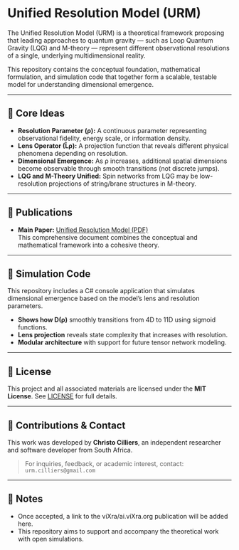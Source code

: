 ﻿# Unified Resolution Model (URM)

The Unified Resolution Model (URM) is a theoretical framework proposing that leading approaches to quantum gravity — such as Loop Quantum Gravity (LQG) and M-theory — represent different observational resolutions of a single, underlying multidimensional reality.

This repository contains the conceptual foundation, mathematical formulation, and simulation code that together form a scalable, testable model for understanding dimensional emergence.

---

## 🧠 Core Ideas

- **Resolution Parameter (ρ):** A continuous parameter representing observational fidelity, energy scale, or information density.
- **Lens Operator (L̂ρ):** A projection function that reveals different physical phenomena depending on resolution.
- **Dimensional Emergence:** As ρ increases, additional spatial dimensions become observable through smooth transitions (not discrete jumps).
- **LQG and M-Theory Unified:** Spin networks from LQG may be low-resolution projections of string/brane structures in M-theory.

---

## 📄 Publications

- **Main Paper:** [Unified Resolution Model (PDF)](./Unified_Resolution_Model_Combined.pdf)  
  This comprehensive document combines the conceptual and mathematical framework into a cohesive theory.

---

## 🧪 Simulation Code

This repository includes a C# console application that simulates dimensional emergence based on the model’s lens and resolution parameters.

- **Shows how D(ρ)** smoothly transitions from 4D to 11D using sigmoid functions.
- **Lens projection** reveals state complexity that increases with resolution.
- **Modular architecture** with support for future tensor network modeling.

---

## 📜 License

This project and all associated materials are licensed under the **MIT License**. See [LICENSE](./LICENSE) for full details.

---

## 🤝 Contributions & Contact

This work was developed by **Christo Cilliers**, an independent researcher and software developer from South Africa.

> For inquiries, feedback, or academic interest, contact: `urm.cilliers@gmail.com`

---

## 📢 Notes

- Once accepted, a link to the viXra/ai.viXra.org publication will be added here.
- This repository aims to support and accompany the theoretical work with open simulations.

